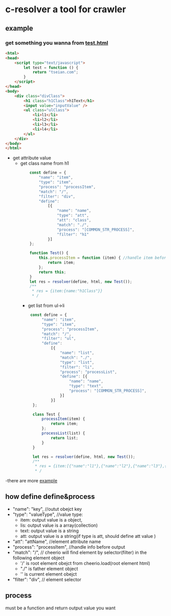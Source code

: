 # c-resolver  a  tool for crawler
## example 

### get something you wanna from [test.html](https://github.com/Tseian/resolver/blob/master/test/test.html)
```html
<html>
<head>
    <script type="text/javascript">
        let test = function () {
            return "tseian.com";
        }
    </script>
</head>
<body>
    <div class="divClass">
        <h1 class="h1Class">h1Text</h1>
        <input value="inputValue" />
        <ul class="ulClass">
            <li>l1</li>
            <li>l2</li>
            <li>l3</li>
            <li>l4</li>
        </ul>
    </div>
</body>
</html>
```

- get attribute value 
  - get class name from h1
    ```js
        const define = {
            "name": "item",  
            "type": "item",  
            "process": "processItem", 
            "match": "/", 
            "filter": "div",  
            "define": 
                [{
                    "name": "name",
                    "type": "att",
                    "att": "class",
                    "match": "./",
                    "process": "[COMMON_STR_PROCESS]",
                    "filter": "h1"
                }]
        };

        function Test() {
            this.processItem = function (item) { //handle item befor output
                return item;
            };
            return this;
        }
        let res = resolver(define, html, new Test());
        /**
         * res = {item:{name:"h1Class"}}
         * /


    ```
    - get list from ul->li
      ```js
       const define = {
            "name": "item",
            "type": "item",
            "process": "processItem",
            "match": "/",
            "filter": "ul",
            "define":
                [{
                    "name": "list",
                    "match": "./",
                    "type": "list",
                    "filter": "li",
                    "process": "processList",
                    "define": [{
                        "name": "name",
                        "type": "text",
                        "process": "[COMMON_STR_PROCESS]",
                    }]
                }]
        };

        class Test {
            processItem(item) {
                return item;
            };
            processList(list) {
                return list;
            }
        }

        let res = resolver(define, html, new Test());
        /**
         * res = {item:[{"name":"l1"},{"name":"l2"},{"name":"l3"},{"name":"l4"}]}
         * /
      ```
-there are more [example](https://github.com/Tseian/resolver/tree/master/test)
## how define define&process

- "name": "key",  //outut obejct key
- "type": "valueType", //value type: 
    - item: output value is a object,
    - lis: output value is a array(collection) 
    - text: output value is a string 
    - att: output value is a  string(if type is att, should define att value )
- "att": "attName",  //element attribute name
- "process": "processItem", //handle info before output 
- "match": "/", // cheerio will find element by selector(filter) in the following element object 
    - '/' is root element obejct from cheerio.load(root element html)  
    - "./" is father element object  
    - '' is current element obejct
- "filter": "div", // element selector

## process 
must be a function and return output value you want